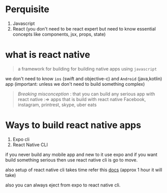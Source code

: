 
# Perquisite
1. Javascript
2. React (you don't need to be react expert but need to know essential concepts like components, jsx, props, state)


# what is react native

> a framework for building for building native apps using `javascript`

we don't need to know `ios` (swift and objective-c) and `Android` (java,kotlin) app (important: unless we don't need to build something complex)


> *Breaking misconception* : that you can build any serious app with react native :=> apps that is build with react native Facebook, instagram, printrest, skype, uber eats


# Ways to build react native apps
1. Expo cli
2. React Native CLI

if you never build any mobile app and new to it use expo and if you want  build something serious then use react native cli is go to move.

also setup of react native cli takes time refer this [docs](https://reactnative.dev/docs/environment-setup?guide=native) (approx 1 hour it will take)

also you can always eject from expo to react native cli.


